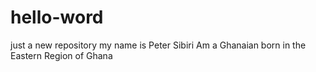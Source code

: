 # hello-word
just a new repository
my name is Peter Sibiri
Am a Ghanaian born in the Eastern Region of Ghana
